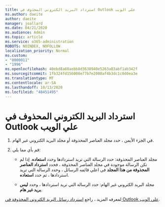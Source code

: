 ```yaml
---
title: استرداد البريد الكتروني المحذوف في Outlook علي الويب
ms.author: daeite
author: daeite
manager: joallard
ms.date: 04/21/2020
ms.audience: Admin
ms.topic: article
ms.service: o365-administration
ROBOTS: NOINDEX, NOFOLLOW
localization_priority: Normal
ms.custom:
- "8000011"
- "1996"
ms.openlocfilehash: 40ebd8a68aebb8d3638940e5263a03abf1ab342f
ms.sourcegitcommit: 1fb324fd156008e77b7e2008af4b3dc1c0d0ea3e
ms.translationtype: MT
ms.contentlocale: ar-SA
ms.lasthandoff: 10/13/2020
ms.locfileid: "48451495"
---
```

# <a name="recover-deleted-email-in-outlook-on-the-web"></a>استرداد البريد الكتروني المحذوف في Outlook علي الويب

1. في الجزء الأيمن ، حدد مجلد العناصر المحذوفة أو مجلد البريد الكتروني غير الهام.

2. قم بأي مما يلي:

    - مجلد العناصر المحذوفة: حدد الرسالة التي تريد استردادها وحدد **استعاده**. إذا لم تكن الرسالة موجودة في مجلد العناصر المحذوفة ، فحدد **استرداد العناصر المحذوفة من هذا المجلد** في اعلي قائمه الرسائل ، وحدد الرسالة التي تريد استردادها ، ثم حدد **استعاده**.

    - مجلد البريد الكتروني غير الهام: حدد الرسالة التي تريد استردادها ، وحدد **ليس بريد غير هام**.

لمعرفه المزيد ، راجع [استرداد رسائل البريد الكتروني المحذوفة في Outlook علي الويب](https://support.office.com/article/a8ca78ac-4721-4066-95dd-571842e9fb11).
